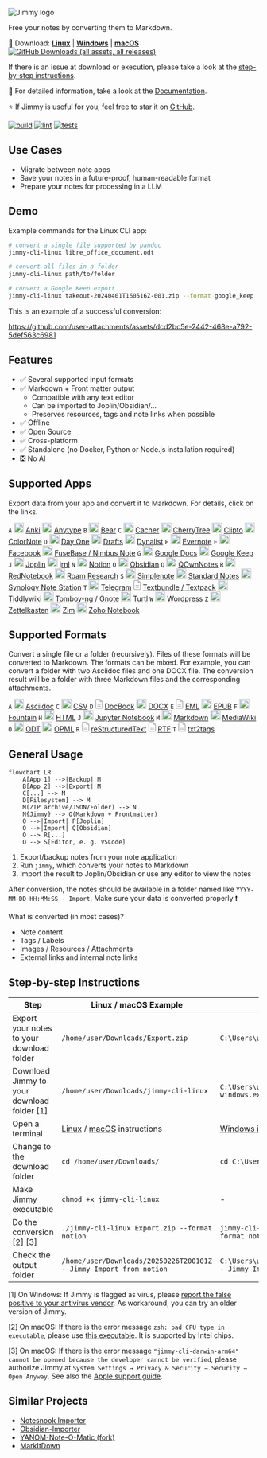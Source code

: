![Jimmy logo](./docs/images/logo2.png)

Free your notes by converting them to Markdown.

:floppy_disk: Download: [**Linux**](https://github.com/marph91/jimmy/releases/latest/download/jimmy-cli-linux) | [**Windows**](https://github.com/marph91/jimmy/releases/latest/download/jimmy-cli-windows.exe) | [**macOS**](https://github.com/marph91/jimmy/releases/latest/download/jimmy-cli-darwin-arm64) [![GitHub Downloads (all assets, all releases)](https://img.shields.io/github/downloads/marph91/jimmy/total)](https://hanadigital.github.io/grev/?user=marph91&repo=jimmy)

If there is an issue at download or execution, please take a look at the [step-by-step instructions](#step-by-step-instructions).

:blue_book: For detailed information, take a look at the [Documentation](https://marph91.github.io/jimmy/).

:star: If Jimmy is useful for you, feel free to star it on [GitHub](https://github.com/marph91/jimmy).

[![build](https://github.com/marph91/jimmy/actions/workflows/build.yml/badge.svg)](https://github.com/marph91/jimmy/actions/workflows/build.yml)
[![lint](https://github.com/marph91/jimmy/actions/workflows/lint.yml/badge.svg)](https://github.com/marph91/jimmy/actions/workflows/lint.yml)
[![tests](https://github.com/marph91/jimmy/actions/workflows/tests.yml/badge.svg)](https://github.com/marph91/jimmy/actions/workflows/tests.yml)

## Use Cases

- Migrate between note apps
- Save your notes in a future-proof, human-readable format
- Prepare your notes for processing in a LLM

## Demo

Example commands for the Linux CLI app:

```bash
# convert a single file supported by pandoc
jimmy-cli-linux libre_office_document.odt

# convert all files in a folder
jimmy-cli-linux path/to/folder

# convert a Google Keep export
jimmy-cli-linux takeout-20240401T160516Z-001.zip --format google_keep
```

This is an example of a successful conversion:

https://github.com/user-attachments/assets/dcd2bc5e-2442-468e-a792-5def563c6981

## Features

- ✅ Several supported input formats
- ✅ Markdown + Front matter output
    - Compatible with any text editor
    - Can be imported to Joplin/Obsidian/...
    - Preserves resources, tags and note links when possible
- ✅ Offline
- ✅ Open Source
- ✅ Cross-platform
- ✅ Standalone (no Docker, Python or Node.js installation required)
- ❎ No AI

## Supported Apps

Export data from your app and convert it to Markdown. For details, click on the links.

`A` <img alt="Anki logo" src="https://upload.wikimedia.org/wikipedia/commons/thumb/3/3d/Anki-icon.svg/240px-Anki-icon.svg.png" style="height:20px;max-width:20px;"> [Anki](https://marph91.github.io/jimmy/formats/anki/) <img alt="Anytype logo" src="https://raw.githubusercontent.com/anyproto/anytype-ts/f5bad768813c6e8b783192adfd25c7410494977c/src/img/logo/symbol.svg" style="height:20px;max-width:20px;"> [Anytype](https://marph91.github.io/jimmy/formats/anytype/)
`B` <img alt="Bear logo" src="https://bear.app/images/logo.png" style="height:20px;max-width:20px;"> [Bear](https://marph91.github.io/jimmy/formats/bear/)
`C` <img alt="Cacher logo" src="https://raw.githubusercontent.com/CacherApp/cacher-cli/e241f06867dba740131db5314ef7fe279135baf6/images/cacher-icon.png" style="height:20px;max-width:20px;"> [Cacher](https://marph91.github.io/jimmy/formats/cacher/) <img alt="CherryTree logo" src="https://raw.githubusercontent.com/giuspen/cherrytree/c822b16681b002b8882645d8d1e8f109514ddb58/icons/cherrytree.svg" style="height:20px;max-width:20px;"> [CherryTree](https://marph91.github.io/jimmy/formats/cherrytree/) <img alt="Clipto logo" src="https://avatars.githubusercontent.com/u/53916365?s=200&v=4" style="height:20px;max-width:20px;"> [Clipto](https://marph91.github.io/jimmy/formats/clipto/) <img alt="ColorNote logo" src="https://www.colornote.com/wp-content/uploads/2016/05/cropped-favicon.png" style="height:20px;max-width:20px;"> [ColorNote](https://marph91.github.io/jimmy/formats/colornote/)
`D` <img alt="Day One logo" src="https://iconape.com/wp-content/files/rb/342127/png/day-one-logo.png" style="height:20px;max-width:20px;"> [Day One](https://marph91.github.io/jimmy/formats/day_one/) <img alt="Drafts logo" src="https://getdrafts.com/assets/favicon/favicon.ico" style="height:20px;max-width:20px;"> [Drafts](https://marph91.github.io/jimmy/formats/drafts/) <img alt="Dynalist logo" src="https://images.saasworthy.com/dynalist_5288_logo_1576239391_xhkcg.jpg" style="height:20px;max-width:20px;"> [Dynalist](https://marph91.github.io/jimmy/formats/dynalist/)
`E` <img alt="Evernote logo" src="https://avatars.githubusercontent.com/u/1120885" style="height:20px;max-width:20px;"> [Evernote](https://marph91.github.io/jimmy/formats/evernote/)
`F` <img alt="Facebook logo" src="https://upload.wikimedia.org/wikipedia/commons/b/b8/2021_Facebook_icon.svg" style="height:20px;max-width:20px;"> [Facebook](https://marph91.github.io/jimmy/formats/facebook/) <img alt="FuseBase logo" src="https://wavebox.pro/store2/store/0b46bf0a-107c-4fa2-a657-3df7412e3d3d.png" style="height:20px;max-width:20px;"> [FuseBase / Nimbus Note](https://marph91.github.io/jimmy/formats/nimbus_note/)
`G` <img alt="Google Docs logo" src="https://www.gstatic.com/images/branding/product/1x/docs_2020q4_96dp.png" style="height:20px;max-width:20px;"> [Google Docs](https://marph91.github.io/jimmy/formats/google_docs/) <img alt="Google Keep logo" src="https://www.gstatic.com/images/branding/product/1x/keep_2020q4_96dp.png" style="height:20px;max-width:20px;"> [Google Keep](https://marph91.github.io/jimmy/formats/google_keep/)
`J` <img alt="Joplin logo" src="https://github.com/laurent22/joplin/blob/dev/Assets/LinuxIcons/128x128.png?raw=true" style="height:20px;max-width:20px;"> [Joplin](https://marph91.github.io/jimmy/formats/joplin/) <img alt="jrnl logo" src="https://raw.githubusercontent.com/jrnl-org/jrnl/85a98afcd91ed873c0eceba9893c3ec424f201b8/docs_theme/img/logo.svg" style="height:20px;max-width:20px;"> [jrnl](https://marph91.github.io/jimmy/formats/jrnl/)
`N` <img alt="Notion logo" src="https://upload.wikimedia.org/wikipedia/commons/4/45/Notion_app_logo.png" style="height:20px;max-width:20px;"> [Notion](https://marph91.github.io/jimmy/formats/notion/)
`O` <img alt="Obsidian logo" src="https://upload.wikimedia.org/wikipedia/commons/1/10/2023_Obsidian_logo.svg" style="height:20px;max-width:20px;"> [Obsidian](https://marph91.github.io/jimmy/formats/obsidian/)
`Q` <img alt="QOwnNotes logo" src="https://raw.githubusercontent.com/pbek/QOwnNotes/d89a597a28eeb16f57692ac121933b478f44bf07/src/images/icons/256x256/apps/QOwnNotes.png" style="height:20px;max-width:20px;"> [QOwnNotes](https://marph91.github.io/jimmy/formats/qownnotes/)
`R` <img alt="RedNotebook logo" src="https://raw.githubusercontent.com/jendrikseipp/rednotebook/b2cefe5f321b21ab7ad855059f3c0496eb0830d2/rednotebook/images/rednotebook-icon/rn-256.png" style="height:20px;max-width:20px;"> [RedNotebook](https://marph91.github.io/jimmy/formats/rednotebook/) <img alt="Roam Research logo" src="https://upload.wikimedia.org/wikipedia/commons/6/61/Astrolabe-black.png" style="height:20px;max-width:20px;"> [Roam Research](https://marph91.github.io/jimmy/formats/roam_research/)
`S` <img alt="Simplenote logo" src="https://raw.githubusercontent.com/Automattic/simplenote-electron/4a140a96545763c849b26a81a2e27ff67eaa68f0/lib/icons/app-icon/icon_256x256.png" style="height:20px;max-width:20px;"> [Simplenote](https://marph91.github.io/jimmy/formats/simplenote/) <img alt="Standard Notes logo" src="https://avatars.githubusercontent.com/u/24537496?s=100" style="height:20px;max-width:20px;"> [Standard Notes](https://marph91.github.io/jimmy/formats/standard_notes/) <img alt="Synology Note Station logo" src="https://www.synology.com/img/dsm/note_station/notestation_72.png" style="height:20px;max-width:20px;"> [Synology Note Station](https://marph91.github.io/jimmy/formats/synology_note_station/)
`T` <img alt="Telegram logo" src="https://upload.wikimedia.org/wikipedia/commons/8/82/Telegram_logo.svg" style="height:20px;max-width:20px;"> [Telegram](https://marph91.github.io/jimmy/formats/tiddlywiki/) <svg xmlns="http://www.w3.org/2000/svg" viewBox="0 0 384 512" style="height:20px;max-width:20px;" fill="gray" opacity="0.5"><!--!Font Awesome Free 6.7.2 by @fontawesome - https://fontawesome.com License - https://fontawesome.com/license/free Copyright 2025 Fonticons, Inc.--><path d="M64 464c-8.8 0-16-7.2-16-16L48 64c0-8.8 7.2-16 16-16l160 0 0 80c0 17.7 14.3 32 32 32l80 0 0 288c0 8.8-7.2 16-16 16L64 464zM64 0C28.7 0 0 28.7 0 64L0 448c0 35.3 28.7 64 64 64l256 0c35.3 0 64-28.7 64-64l0-293.5c0-17-6.7-33.3-18.7-45.3L274.7 18.7C262.7 6.7 246.5 0 229.5 0L64 0zm56 256c-13.3 0-24 10.7-24 24s10.7 24 24 24l144 0c13.3 0 24-10.7 24-24s-10.7-24-24-24l-144 0zm0 96c-13.3 0-24 10.7-24 24s10.7 24 24 24l144 0c13.3 0 24-10.7 24-24s-10.7-24-24-24l-144 0z"/></svg> [Textbundle / Textpack](https://marph91.github.io/jimmy/formats/textbundle/) <img alt="Tiddlywiki logo" src="https://talk.tiddlywiki.org/uploads/default/original/1X/5d4e8afa05b64280281f851dfc982796b5f7fcd1.svg" style="height:20px;max-width:20px;"> [Tiddlywiki](https://marph91.github.io/jimmy/formats/tiddlywiki/) <img alt="Tomboy-ng logo" src="https://dl.flathub.org/media/org/gnome/Gnote/4f2ede31f33a5f935bec4206a6035410/icons/128x128/org.gnome.Gnote.png" style="height:20px;max-width:20px;"> [Tomboy-ng / Gnote](https://marph91.github.io/jimmy/formats/tomboy_ng/) <img alt="Turtl logo" src="https://turtlapp.com/images/logo.svg" style="height:20px;max-width:20px;"> [Turtl](https://marph91.github.io/jimmy/formats/turtl/)
`W` <img alt="Wordpress logo" src="https://s.w.org/style/images/about/WordPress-logotype-wmark.png" style="height:20px;max-width:20px;"> [Wordpress](https://marph91.github.io/jimmy/formats/wordpress/)
`Z` <img alt="Zettelkasten logo" src="https://raw.githubusercontent.com/Zettelkasten-Team/Zettelkasten/refs/heads/main/src/main/resources/de/danielluedecke/zettelkasten/resources/icons/zkn3-256x256.png" style="height:20px;max-width:20px;"> [Zettelkasten](https://marph91.github.io/jimmy/formats/zettelkasten/) <img alt="Zim logo" src="https://zim-wiki.org/images/globe.png" style="height:20px;max-width:20px;"> [Zim](https://marph91.github.io/jimmy/formats/zim/) <img alt="Zoho Notebook logo" src="https://zohowebstatic.com/sites/default/files/ogimage/notebook-logo.png" style="height:20px;max-width:20px;"> [Zoho Notebook](https://marph91.github.io/jimmy/formats/zoho_notebook/)

## Supported Formats

Convert a single file or a folder (recursively). Files of these formats will be converted to Markdown. The formats can be mixed. For example, you can convert a folder with two Asciidoc files and one DOCX file. The conversion result will be a folder with three Markdown files and the corresponding attachments.

`A` <img alt="Asciidoc logo" src="https://avatars.githubusercontent.com/u/3137042?s=100&v=4" style="height:20px;max-width:20px;"> [Asciidoc](https://marph91.github.io/jimmy/formats/default/)
`C` <img alt="CSV logo" src="https://upload.wikimedia.org/wikipedia/commons/3/34/Microsoft_Office_Excel_%282019%E2%80%93present%29.svg" style="height:20px;max-width:20px;"> [CSV](https://marph91.github.io/jimmy/formats/default/)
`D` <svg xmlns="http://www.w3.org/2000/svg" viewBox="0 0 384 512" style="height:20px;max-width:20px;" fill="gray" opacity="0.5"><!--!Font Awesome Free 6.7.2 by @fontawesome - https://fontawesome.com License - https://fontawesome.com/license/free Copyright 2025 Fonticons, Inc.--><path d="M64 464c-8.8 0-16-7.2-16-16L48 64c0-8.8 7.2-16 16-16l160 0 0 80c0 17.7 14.3 32 32 32l80 0 0 288c0 8.8-7.2 16-16 16L64 464zM64 0C28.7 0 0 28.7 0 64L0 448c0 35.3 28.7 64 64 64l256 0c35.3 0 64-28.7 64-64l0-293.5c0-17-6.7-33.3-18.7-45.3L274.7 18.7C262.7 6.7 246.5 0 229.5 0L64 0zm56 256c-13.3 0-24 10.7-24 24s10.7 24 24 24l144 0c13.3 0 24-10.7 24-24s-10.7-24-24-24l-144 0zm0 96c-13.3 0-24 10.7-24 24s10.7 24 24 24l144 0c13.3 0 24-10.7 24-24s-10.7-24-24-24l-144 0z"/></svg> [DocBook](https://marph91.github.io/jimmy/formats/default/) <img alt="DOCX logo" src="https://upload.wikimedia.org/wikipedia/commons/f/fd/Microsoft_Office_Word_%282019%E2%80%93present%29.svg" style="height:20px;max-width:20px;"> [DOCX](https://marph91.github.io/jimmy/formats/default/)
`E` <svg xmlns="http://www.w3.org/2000/svg" viewBox="0 0 384 512" style="height:20px;max-width:20px;" fill="gray" opacity="0.5"><!--!Font Awesome Free 6.7.2 by @fontawesome - https://fontawesome.com License - https://fontawesome.com/license/free Copyright 2025 Fonticons, Inc.--><path d="M64 464c-8.8 0-16-7.2-16-16L48 64c0-8.8 7.2-16 16-16l160 0 0 80c0 17.7 14.3 32 32 32l80 0 0 288c0 8.8-7.2 16-16 16L64 464zM64 0C28.7 0 0 28.7 0 64L0 448c0 35.3 28.7 64 64 64l256 0c35.3 0 64-28.7 64-64l0-293.5c0-17-6.7-33.3-18.7-45.3L274.7 18.7C262.7 6.7 246.5 0 229.5 0L64 0zm56 256c-13.3 0-24 10.7-24 24s10.7 24 24 24l144 0c13.3 0 24-10.7 24-24s-10.7-24-24-24l-144 0zm0 96c-13.3 0-24 10.7-24 24s10.7 24 24 24l144 0c13.3 0 24-10.7 24-24s-10.7-24-24-24l-144 0z"/></svg> [EML](https://en.wikipedia.org/wiki/Email#Filename_extensions) <img alt="EPUB logo" src="https://upload.wikimedia.org/wikipedia/commons/9/91/Epub_logo.svg" style="height:20px;max-width:20px;"> [EPUB](https://marph91.github.io/jimmy/formats/default/)
`F` <img alt="Fountain logo" src="https://fountain.io/wp-content/uploads/2023/05/fountain-sign-164-150x150.png" style="height:20px;max-width:20px;"> [Fountain](https://marph91.github.io/jimmy/formats/default/)
`H` <img alt="HTML logo" src="https://upload.wikimedia.org/wikipedia/commons/6/61/HTML5_logo_and_wordmark.svg" style="height:20px;max-width:20px;"> [HTML](https://marph91.github.io/jimmy/formats/default/)
`J` <img alt="Jupyter Notebook logo" src="https://upload.wikimedia.org/wikipedia/commons/3/38/Jupyter_logo.svg" style="height:20px;max-width:20px;"> [Jupyter Notebook](https://marph91.github.io/jimmy/formats/default/)
`M` <img alt="Markdown logo" src="https://upload.wikimedia.org/wikipedia/commons/f/f4/Markdown-mark-4th.svg" style="height:20px;max-width:20px;"> [Markdown](https://marph91.github.io/jimmy/formats/default/) <img alt="MediaWiki logo" src="https://www.mediawiki.org/static/images/icons/mediawikiwiki.svg" style="height:20px;max-width:20px;"> [MediaWiki](https://marph91.github.io/jimmy/formats/default/)
`O` <img alt="ODT logo" src="https://upload.wikimedia.org/wikipedia/commons/0/02/LibreOffice_6.1_Writer_Icon.svg" style="height:20px;max-width:20px;"> [ODT](https://marph91.github.io/jimmy/formats/default/) <img alt="OPML logo" src="https://upload.wikimedia.org/wikipedia/commons/2/2c/Opml-icon.svg" style="height:20px;max-width:20px;"> [OPML](https://marph91.github.io/jimmy/formats/default/)
`R` <svg xmlns="http://www.w3.org/2000/svg" viewBox="0 0 384 512" style="height:20px;max-width:20px;" fill="gray" opacity="0.5"><!--!Font Awesome Free 6.7.2 by @fontawesome - https://fontawesome.com License - https://fontawesome.com/license/free Copyright 2025 Fonticons, Inc.--><path d="M64 464c-8.8 0-16-7.2-16-16L48 64c0-8.8 7.2-16 16-16l160 0 0 80c0 17.7 14.3 32 32 32l80 0 0 288c0 8.8-7.2 16-16 16L64 464zM64 0C28.7 0 0 28.7 0 64L0 448c0 35.3 28.7 64 64 64l256 0c35.3 0 64-28.7 64-64l0-293.5c0-17-6.7-33.3-18.7-45.3L274.7 18.7C262.7 6.7 246.5 0 229.5 0L64 0zm56 256c-13.3 0-24 10.7-24 24s10.7 24 24 24l144 0c13.3 0 24-10.7 24-24s-10.7-24-24-24l-144 0zm0 96c-13.3 0-24 10.7-24 24s10.7 24 24 24l144 0c13.3 0 24-10.7 24-24s-10.7-24-24-24l-144 0z"/></svg> [reStructuredText](https://marph91.github.io/jimmy/formats/default/) <svg xmlns="http://www.w3.org/2000/svg" viewBox="0 0 384 512" style="height:20px;max-width:20px;" fill="gray" opacity="0.5"><!--!Font Awesome Free 6.7.2 by @fontawesome - https://fontawesome.com License - https://fontawesome.com/license/free Copyright 2025 Fonticons, Inc.--><path d="M64 464c-8.8 0-16-7.2-16-16L48 64c0-8.8 7.2-16 16-16l160 0 0 80c0 17.7 14.3 32 32 32l80 0 0 288c0 8.8-7.2 16-16 16L64 464zM64 0C28.7 0 0 28.7 0 64L0 448c0 35.3 28.7 64 64 64l256 0c35.3 0 64-28.7 64-64l0-293.5c0-17-6.7-33.3-18.7-45.3L274.7 18.7C262.7 6.7 246.5 0 229.5 0L64 0zm56 256c-13.3 0-24 10.7-24 24s10.7 24 24 24l144 0c13.3 0 24-10.7 24-24s-10.7-24-24-24l-144 0zm0 96c-13.3 0-24 10.7-24 24s10.7 24 24 24l144 0c13.3 0 24-10.7 24-24s-10.7-24-24-24l-144 0z"/></svg> [RTF](https://marph91.github.io/jimmy/formats/default/)
`T` <svg xmlns="http://www.w3.org/2000/svg" viewBox="0 0 384 512" style="height:20px;max-width:20px;" fill="gray" opacity="0.5"><!--!Font Awesome Free 6.7.2 by @fontawesome - https://fontawesome.com License - https://fontawesome.com/license/free Copyright 2025 Fonticons, Inc.--><path d="M64 464c-8.8 0-16-7.2-16-16L48 64c0-8.8 7.2-16 16-16l160 0 0 80c0 17.7 14.3 32 32 32l80 0 0 288c0 8.8-7.2 16-16 16L64 464zM64 0C28.7 0 0 28.7 0 64L0 448c0 35.3 28.7 64 64 64l256 0c35.3 0 64-28.7 64-64l0-293.5c0-17-6.7-33.3-18.7-45.3L274.7 18.7C262.7 6.7 246.5 0 229.5 0L64 0zm56 256c-13.3 0-24 10.7-24 24s10.7 24 24 24l144 0c13.3 0 24-10.7 24-24s-10.7-24-24-24l-144 0zm0 96c-13.3 0-24 10.7-24 24s10.7 24 24 24l144 0c13.3 0 24-10.7 24-24s-10.7-24-24-24l-144 0z"/></svg> [txt2tags](https://marph91.github.io/jimmy/formats/default/)

## General Usage

```mermaid
flowchart LR
    A[App 1] -->|Backup| M
    B[App 2] -->|Export| M
    C[...] --> M
    D[Filesystem] --> M
    M(ZIP archive/JSON/Folder) --> N
    N{Jimmy} --> O(Markdown + Frontmatter)
    O -->|Import| P[Joplin]
    O -->|Import| Q[Obsidian]
    O --> R[...]
    O --> S[Editor, e. g. VSCode]
```

1. Export/backup notes from your note application
2. Run `jimmy`, which converts your notes to Markdown
3. Import the result to Joplin/Obsidian or use any editor to view the notes

After conversion, the notes should be available in a folder named like `YYYY-MM-DD HH:MM:SS - Import`. Make sure your data is converted properly :exclamation:

What is converted (in most cases)?

- Note content
- Tags / Labels
- Images / Resources / Attachments
- External links and internal note links

## Step-by-step Instructions

| Step | Linux / macOS Example | Windows Example |
| --- | --- | --- |
| Export your notes to your download folder | `/home/user/Downloads/Export.zip` | `C:\Users\user\Downloads\Export.zip` |
| Download Jimmy to your download folder [1] | `/home/user/Downloads/jimmy-cli-linux` | `C:\Users\user\Downloads\jimmy-cli-windows.exe` |
| Open a terminal | [Linux](https://www.wikihow.com/Open-a-Terminal-Window-in-Ubuntu) / [macOS](https://www.wikihow.com/Open-a-Terminal-Window-in-Mac) instructions | [Windows instructions](https://www.wikihow.com/Open-Terminal-in-Windows) |
| Change to the download folder | `cd /home/user/Downloads/` | `cd C:\Users\user\Downloads\` |
| Make Jimmy executable | `chmod +x jimmy-cli-linux` | \-  |
| Do the conversion [2] [3] | `./jimmy-cli-linux Export.zip --format notion` | `jimmy-cli-windows.exe Export.zip --format notion` |
| Check the output folder | `/home/user/Downloads/20250226T200101Z - Jimmy Import from notion` | `C:\Users\user\Downloads\20250226T200101Z - Jimmy Import from notion` |

[1] On Windows: If Jimmy is flagged as virus, please [report the false positive to your antivirus vendor](https://github.com/pyinstaller/pyinstaller/blob/c7f12ccfaa2e116c3b7cfb58dadfc1e6b8c6882d/.github/ISSUE_TEMPLATE/antivirus.md#reporting-false-positives-to-av-vendors). As workaround, you can try an older version of Jimmy.

[2] On macOS: If there is the error message `zsh: bad CPU type in executable`, please use [this executable](https://github.com/marph91/jimmy/releases/latest/download/jimmy-cli-darwin-x86_64). It is supported by Intel chips.

[3] On macOS: If there is the error message `"jimmy-cli-darwin-arm64" cannot be opened because the developer cannot be verified`, please authorize Jimmy at `System Settings → Privacy & Security → Security → Open Anyway`. See also the [Apple support guide](https://support.apple.com/en-gb/guide/mac-help/mchlc5fb7f9c/mac).

## Similar Projects

- [Notesnook Importer](https://github.com/streetwriters/notesnook-importer)
- [Obsidian-Importer](https://github.com/obsidianmd/obsidian-importer)
- [YANOM-Note-O-Matic (fork)](https://github.com/stereohorse/YANOM-Note-O-Matic)
- [MarkItDown](https://github.com/microsoft/markitdown)
